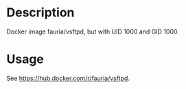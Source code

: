 # Description
Docker image fauria/vsftpd, but with UID 1000 and GID 1000.

# Usage
See https://hub.docker.com/r/fauria/vsftpd.
